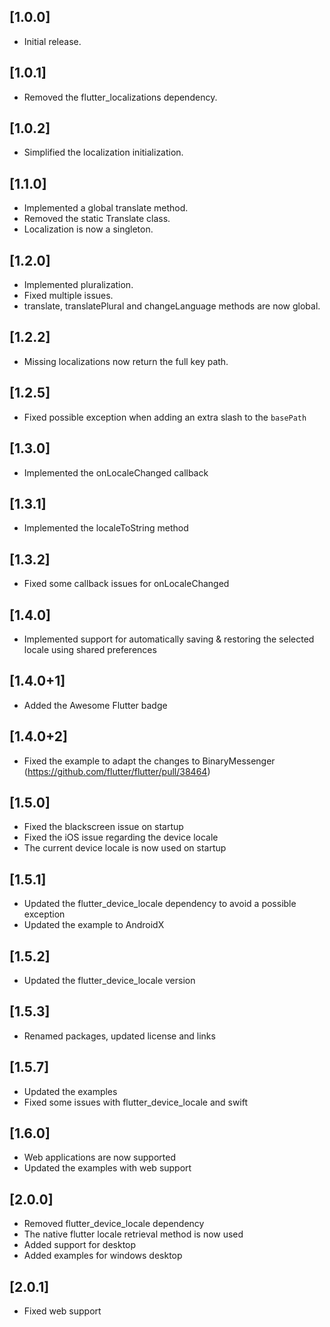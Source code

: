## [1.0.0]

- Initial release.

## [1.0.1]

- Removed the flutter_localizations dependency.

## [1.0.2]

- Simplified the localization initialization.

## [1.1.0]

- Implemented a global translate method.
- Removed the static Translate class.
- Localization is now a singleton.

## [1.2.0]

- Implemented pluralization.
- Fixed multiple issues.
- translate, translatePlural and changeLanguage methods are now global.

## [1.2.2]

- Missing localizations now return the full key path.

## [1.2.5]

- Fixed possible exception when adding an extra slash to the ```basePath```

## [1.3.0]

- Implemented the onLocaleChanged callback

## [1.3.1]

- Implemented the localeToString method

## [1.3.2]

- Fixed some callback issues for onLocaleChanged

## [1.4.0]

- Implemented support for automatically saving & restoring the selected locale using shared preferences

## [1.4.0+1]

- Added the Awesome Flutter badge

## [1.4.0+2]

- Fixed the example to adapt the changes to BinaryMessenger (https://github.com/flutter/flutter/pull/38464)

## [1.5.0]

- Fixed the blackscreen issue on startup
- Fixed the iOS issue regarding the device locale
- The current device locale is now used on startup

## [1.5.1]

- Updated the flutter_device_locale dependency to avoid a possible exception
- Updated the example to AndroidX

## [1.5.2]

- Updated the flutter_device_locale version

## [1.5.3]

- Renamed packages, updated license and links

## [1.5.7]

- Updated the examples
- Fixed some issues with flutter_device_locale and swift

## [1.6.0]

- Web applications are now supported
- Updated the examples with web support

## [2.0.0]

- Removed flutter_device_locale dependency
- The native flutter locale retrieval method is now used
- Added support for desktop
- Added examples for windows desktop

## [2.0.1]

- Fixed web support